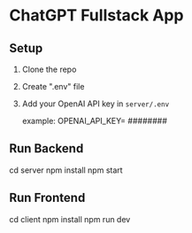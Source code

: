 # ChatGPT Fullstack App

## Setup
1. Clone the repo
2. Create ".env" file
3. Add your OpenAI API key in `server/.env`
   
   example: OPENAI_API_KEY= ########

## Run Backend
cd server
npm install
npm start

## Run Frontend
cd client
npm install
npm run dev